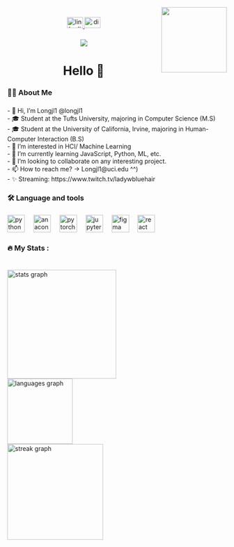<img align="right" height="150" src="https://i.pinimg.com/originals/61/e1/f2/61e1f21b0be488e2d390fb3b6e68b597.gif"  />

###

<div align="center">
  <a href="https://www.linkedin.com/in/longji-li-59983b20b/" target="_blank">
    <img src="https://raw.githubusercontent.com/maurodesouza/profile-readme-generator/master/src/assets/icons/social/linkedin/default.svg" width="37" height="25" alt="linkedin logo"  />
  </a>
  <a href="656280420765270037" target="_blank">
    <img src="https://raw.githubusercontent.com/maurodesouza/profile-readme-generator/master/src/assets/icons/social/discord/default.svg" width="37" height="25" alt="discord logo"  />
  </a>
</div>

###

<div align="center">
  <img src="https://visitor-badge.laobi.icu/badge?page_id=longjl1.longjl1&right_color=green"  />
</div>

###

<h1 align="center">Hello 👋</h1>

###

<h3 align="left">👩‍💻  About Me</h3>

###

<p align="left">- 👋 Hi, I’m Longjl1 @longjl1<br>- 🎓 Student at the Tufts University, majoring in Computer Science (M.S)<br>- 🎓 Student at the University of California, Irvine, majoring in Human-Computer Interaction (B.S)<br>- 👀 I’m interested in HCI/ Machine Learning<br>- 🌱 I’m currently learning JavaScript, Python, ML, etc.<br>- 💞️ I’m looking to collaborate on any interesting project.<br>- 📫 How to reach me? -> Longjl1@uci.edu ^^)<br>- ✨ Streaming: https://www.twitch.tv/ladywbluehair</p>

###

<h3 align="left">🛠 Language and tools</h3>

###

<div align="left">
  <img src="https://cdn.jsdelivr.net/gh/devicons/devicon/icons/python/python-original.svg" height="40" alt="python logo"  />
  <img width="12" />
  <img src="https://cdn.jsdelivr.net/gh/devicons/devicon/icons/anaconda/anaconda-original.svg" height="40" alt="anaconda logo"  />
  <img width="12" />
  <img src="https://cdn.jsdelivr.net/gh/devicons/devicon/icons/pytorch/pytorch-original.svg" height="40" alt="pytorch logo"  />
  <img width="12" />
  <img src="https://cdn.jsdelivr.net/gh/devicons/devicon/icons/jupyter/jupyter-original.svg" height="40" alt="jupyter logo"  />
  <img width="12" />
  <img src="https://cdn.jsdelivr.net/gh/devicons/devicon/icons/figma/figma-original.svg" height="40" alt="figma logo"  />
  <img width="12" />
  <img src="https://cdn.jsdelivr.net/gh/devicons/devicon/icons/react/react-original.svg" height="40" alt="react logo"  />
</div>

###

<h3 align="left">🔥   My Stats :</h3>

###

<br clear="both">

<div align="left">
  <img src="https://github-readme-stats.vercel.app/api?username=longjl1&hide_title=false&hide_rank=false&show_icons=true&include_all_commits=true&count_private=true&disable_animations=false&theme=cobalt&locale=en&hide_border=false&order=1" height="250" alt="stats graph" /> <br>
  <img src="https://github-readme-stats.vercel.app/api/top-langs?username=longjl1&locale=en&hide_title=false&layout=compact&card_width=320&langs_count=5&theme=default&hide_border=false&order=2" height="150" alt="languages graph" /> <br>
  <img src="https://streak-stats.demolab.com?user=longjl1&locale=en&mode=weekly&theme=calm&hide_border=false&border_radius=5&date_format=M%20j%5B,%20Y%5D&order=3" height="220" alt="streak graph"  />
</div>

###
